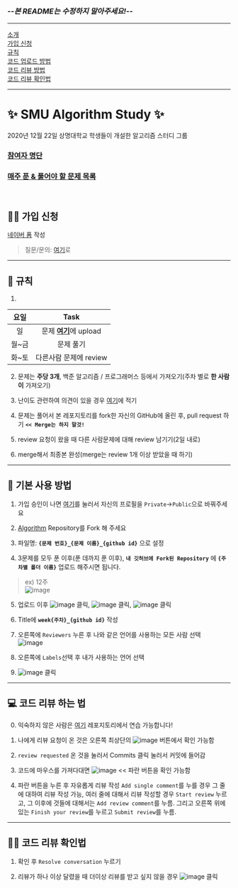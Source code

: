 ### --*본 README는 수정하지 말아주세요!*--
---
[소개](#SMU-Algorithm-Study)  
[가입 신청](#가입-신청)  
[규칙](#규칙)  
[코드 업로드 방법](#기본-사용-방법)   
[코드 리뷰 방법](#코드-리뷰-하는-법)  
[코드 리뷰 확인법](#코드-리뷰-확인법)  

---
# ✨ SMU Algorithm Study ✨
2020년 12월 22일 상명대학교 학생들이 개설한 알고리즘 스터디 그룹  


### [참여자 명단](https://github.com/SMU-Algorithm-Study/Question-list#contributors)  
### [매주 푼 & 풀어야 할 문제 목록](https://github.com/SMU-Algorithm-Study/Question-list#%EC%8A%A4%ED%84%B0%EB%94%94-%EB%AC%B8%EC%A0%9C-%EB%AA%A9%EB%A1%9D)
<br>

## 👩‍💻 가입 신청
[네이버 폼](http://naver.me/xWNjc6Os) 작성
> 질문/문의: [여기](https://github.com/SMU-Algorithm-Study/Question-list/discussions/categories/%EC%8A%A4%ED%84%B0%EB%94%94-%EA%B4%80%EB%A0%A8-%EC%A7%88%EB%AC%B8)로  
---
## 🔔 규칙
1. 
요일|Task
:---:|:---:
일|문제 [**여기**](https://github.com/SMU-Algorithm-Study/Question-list#%EC%8A%A4%ED%84%B0%EB%94%94-%EB%AC%B8%EC%A0%9C-%EB%AA%A9%EB%A1%9D)에 upload
월~금|문제 풀기
화~토|다른사람 문제에 review

2. 문제는 **주당 3개**, 백준 알고리즘 / 프로그래머스 등에서 가져오기(주차 별로 **한 사람이** 가져오기)

3. 난이도 관련하여 의견이 있을 경우 [여기](https://github.com/SMU-Algorithm-Study/Question-list/discussions/categories/%EB%AC%B8%EC%A0%9C-%EB%82%9C%EC%9D%B4%EB%8F%84-%EA%B4%80%EB%A0%A8)에 적기

4. 문제는 풀어서 본 레포지토리를 fork한 자신의 GitHub에 올린 후, pull request 하기     **`<< Merge는 하지 말것!`**

5. review 요청이 왔을 때 다른 사람문제에 대해 review 남기기(2일 내로)

6. merge해서 최종본 완성(merge는 review 1개 이상 받았을 때 하기)

---
## 🎇 기본 사용 방법
1. 가입  승인이 나면 [여기](https://github.com/orgs/SMU-Algorithm-Study/people)를 눌러서 자신의 프로필을 `Private`->`Public`으로 바꿔주세요  

2. [Algorithm](https://github.com/SMU-Algorithm-Study/Algorithm) Repository를 Fork 해 주세요

3. 파일명: **`{문제 번호}_{문제 이름}_{github id}`** 으로 설정  

4. 3문제를 모두 푼 이후(푼 데까지 푼 이후), **`내 깃허브에 Fork된 Repository`** 에 **`{주차별 폴더 이름}`** 업로드 해주시면 됩니다.
> ex) 12주  
![image](https://user-images.githubusercontent.com/45448731/103146083-b8b5a080-4787-11eb-8686-470579b04a16.png)

5. 업로드 이후 ![image](https://user-images.githubusercontent.com/45448731/103146105-eef32000-4787-11eb-968c-54b5284cda26.png) 클릭, ![image](https://user-images.githubusercontent.com/45448731/103146113-0e8a4880-4788-11eb-9d56-65956df531b8.png) 클릭, ![image](https://user-images.githubusercontent.com/45448731/103146126-1c3fce00-4788-11eb-98a0-54d0adedb34a.png) 클릭  

6. Title에 **`week{주차}_{github id}`** 작성  

7. 오른쪽에 `Reviewers` 누른 후 
나와 같은 언어를 사용하는 모든 사람 선택  
![image](https://user-images.githubusercontent.com/45448731/103146146-69bc3b00-4788-11eb-89a5-b0bc703cb8d8.png)  

8. 오른쪽에 `Labels`선택 후 내가 사용하는 언어 선택  

9. ![image](https://user-images.githubusercontent.com/45448731/103146172-ee0ebe00-4788-11eb-99dc-83238ec02e2a.png) 클릭


---
## 💻 코드 리뷰 하는 법
0. 익숙하지 않은 사람은 [여기](https://github.com/SMU-Algorithm-Study/review-test) 레포지토리에서 연습 가능합니다!  

1. 나에게 리뷰 요청이 온 것은 오른쪽 최상단의 ![image](https://user-images.githubusercontent.com/45448731/103146197-4776ed00-4789-11eb-99dd-f3300201123a.png) 버튼에서 확인 가능함  

2. `review requested` 온 것을 눌러서 Commits 클릭 눌러서 커밋에 들어감

3. 코드에 마우스를 가져다대면 ![image](https://user-images.githubusercontent.com/45448731/103146239-a6d4fd00-4789-11eb-93ba-5bc17f1d6665.png) << 파란 버튼을 확인 가능함  

4. 파란 버튼을 누른 후 자유롭게 리뷰 작성
`Add single comment`를 누를 경우 그 줄에 대하여 리뷰 작성 가능, 여러 줄에 대해서 리뷰 작성할 경우 `Start review` 누르고, 그 이후에 것들에 대해서는 `Add review comment`를 누름. 그리고 오른쪽 위에 있는 `Finish your review`를 누르고 `Submit review`를 누름.  

---
## 🙆‍♀️ 코드 리뷰 확인법
1. 확인 후 `Resolve conversation` 누르기  

2. 리뷰가 하나 이상 달렸을 때 더이상 리뷰를 받고 싶지 않을 경우 ![image](https://user-images.githubusercontent.com/45448731/103146310-9a9d6f80-478a-11eb-8829-d2f14fd679f7.png) 클릭  

